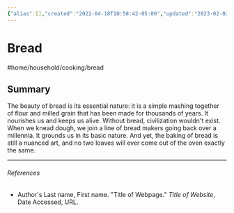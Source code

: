 ```yaml
---
{"alias":[],"created":"2022-04-18T10:58:42-05:00","updated":"2023-02-02T16:37:54-06:00","title":"Bread","zettelgarden":true,"zettelType":"concept","dg-publish":true,"permalink":"/z/notes/bread/","dgPassFrontmatter":true}
---
```


# Bread
#home/household/cooking/bread 

## Summary
The beauty of bread is its essential nature: it is a simple mashing together of flour and milled grain that has been made for thousands of years. It nourishes us and keeps us alive. Without bread, civilization wouldn't exist. When we knead dough, we join a line of bread makers going back over a millennia. It grounds us in its basic nature. And yet, the baking of bread is still a nuanced art, and no two loaves will ever come out of the oven exactly the same. 

---
###### References
- Author's Last name, First name. "Title of Webpage." _Title of Website_, Date Accessed, URL.